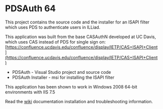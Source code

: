 # PDSAuth 64

This project contains the source code and the installer for an ISAPI filter which uses PDS to authenticate users in ILLiad.

This application was built from the base CASAuthN developed at UC Davis, which uses CAS instead of PDS for single sign on:
[https://confluence.ucdavis.edu/confluence/display/IETP/CAS+ISAPI+Client](https://confluence.ucdavis.edu/confluence/display/IETP/CAS+ISAPI+Client)

* PDSAuth - Visual Studio project and source code
* PDSAuth Installer - msi for installing the ISAPI filter

This application has been shown to work in Windows 2008 64-bit environments with IIS 7.5

Read the [wiki](https://github.com/barnabyalter/pdsauth-64/wiki) documentation installation and troubleshooting information.

